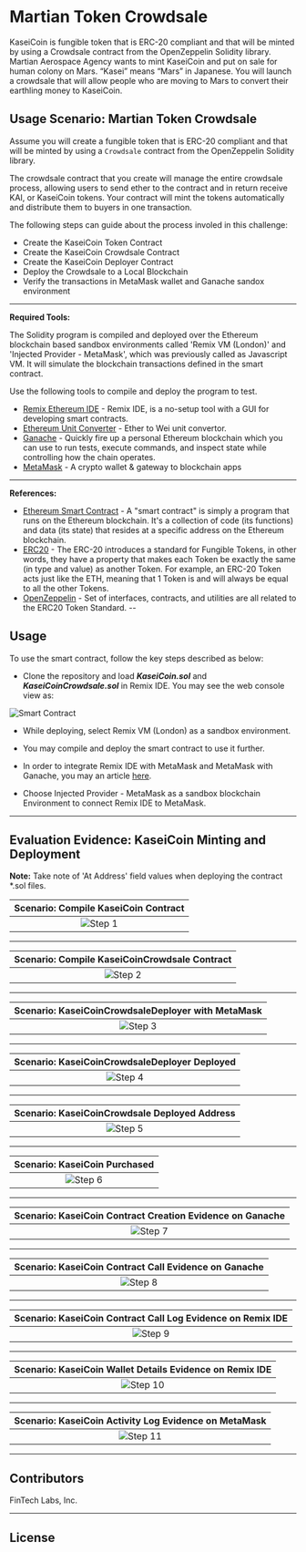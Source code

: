 # Martian Token Crowdsale

KaseiCoin is fungible token that is ERC-20 compliant and that will be minted by using a Crowdsale contract from the OpenZeppelin Solidity library. Martian Aerospace Agency wants to mint KaseiCoin and put on sale for human colony on Mars. “Kasei” means “Mars” in Japanese. You will launch a crowdsale that will allow people who are moving to Mars to convert their earthling money to KaseiCoin.
## Usage Scenario: Martian Token Crowdsale

Assume you will create a fungible token that is ERC-20 compliant and that will be minted by using a `Crowdsale` contract from the OpenZeppelin Solidity library.

The crowdsale contract that you create will manage the entire crowdsale process, allowing users to send ether to the contract and in return receive KAI, or KaseiCoin tokens. Your contract will mint the tokens automatically and distribute them to buyers in one transaction.

The following steps can guide about the process involed in this challenge:

- Create the KaseiCoin Token Contract
- Create the KaseiCoin Crowdsale Contract
- Create the KaseiCoin Deployer Contract
- Deploy the Crowdsale to a Local Blockchain
- Verify the transactions in MetaMask wallet and Ganache sandox environment

---

**Required Tools:**

The Solidity program is compiled and deployed over the Ethereum blockchain based sandbox environments called 'Remix VM (London)' and 'Injected Provider - MetaMask', which was previously called as Javascript VM. It will simulate the blockchain transactions defined in the smart contract.

Use the following tools to compile and deploy the program to test.

* [Remix Ethereum IDE](https://remix-project.org/) - Remix IDE, is a no-setup tool with a GUI for developing smart contracts.
* [Ethereum Unit Converter](https://eth-converter.com/) - Ether to Wei unit convertor.
* [Ganache](https://trufflesuite.com/ganache/) - Quickly fire up a personal Ethereum blockchain which you can use to run tests, execute commands, and inspect state while controlling how the chain operates.
* [MetaMask](https://metamask.io/) - A crypto wallet & gateway to blockchain apps

---

**References:**

* [Ethereum Smart Contract](https://ethereum.org/en/smart-contracts/) - A "smart contract" is simply a program that runs on the Ethereum blockchain. It's a collection of code (its functions) and data (its state) that resides at a specific address on the Ethereum blockchain.
* [ERC20](https://ethereum.org/en/developers/docs/standards/tokens/erc-20/) - The ERC-20 introduces a standard for Fungible Tokens, in other words, they have a property that makes each Token be exactly the same (in type and value) as another Token. For example, an ERC-20 Token acts just like the ETH, meaning that 1 Token is and will always be equal to all the other Tokens.
* [OpenZeppelin](https://docs.openzeppelin.com/contracts/2.x/api/token/erc20) - Set of interfaces, contracts, and utilities are all related to the ERC20 Token Standard.
--
## Usage

To use the smart contract, follow the key steps described as below:

- Clone the repository and load ***KaseiCoin.sol*** and ***KaseiCoinCrowdsale.sol*** in Remix IDE. You may see the web console view as:

![Smart Contract](Images/App_Usage.png)

- While deploying, select Remix VM (London) as a sandbox environment.

- You may compile and deploy the smart contract to use it further.

- In order to integrate Remix IDE with MetaMask and MetaMask with Ganache, you may an article [here](https://www.geeksforgeeks.org/how-to-set-up-ganche-with-metamask/).

- Choose Injected Provider - MetaMask as a sandbox blockchain Environment to connect Remix IDE to MetaMask. 

---
## Evaluation Evidence: KaseiCoin Minting and Deployment

**Note:** Take note of 'At Address' field values when deploying the contract *.sol files.

|Scenario: Compile KaseiCoin Contract|
|:-:|
|![Step 1](Images/KaseiCoin.png)|

---

|Scenario: Compile KaseiCoinCrowdsale Contract|
|:-:|
|![Step 2](Images/KaseiCoinCrowdsale.png)|

---

|Scenario: KaseiCoinCrowdsaleDeployer with MetaMask|
|:-:|
|![Step 3](Images/KaseiCoinCrowdsaleDeployer.png)|

---

|Scenario: KaseiCoinCrowdsaleDeployer Deployed|
|:-:|
|![Step 4](Images/KaseiCoinCrowdsaleDeployed.png)|

---

|Scenario: KaseiCoinCrowdsale Deployed Address|
|:-:|
|![Step 5](Images/KaseiCoinCrowdsale_Deployed_Address.png)|

---

|Scenario: KaseiCoin Purchased|
|:-:|
|![Step 6](Images/KaseiCoin_Purchased.png)|

---

|Scenario: KaseiCoin Contract Creation Evidence on Ganache|
|:-:|
|![Step 7](Images/KaseiCoin_Contract_Creation.png)|

---

|Scenario: KaseiCoin Contract Call Evidence on Ganache|
|:-:|
|![Step 8](Images/KaseiCoin_Contract_Call.png)|

---

|Scenario: KaseiCoin Contract Call Log Evidence on Remix IDE|
|:-:|
|![Step 9](Images/KaseiCoin_Contract_Call_Log.png)|

---

|Scenario: KaseiCoin Wallet Details Evidence on Remix IDE|
|:-:|
|![Step 10](Images/KaseiCoin_wallet_Details.png)|

---

|Scenario: KaseiCoin Activity Log Evidence on MetaMask|
|:-:|
|![Step 11](Images/KaseiCoin_Metamask.png)|

---

## Contributors

FinTech Labs, Inc.

---

## License

